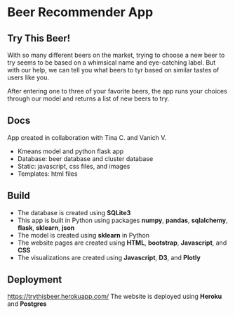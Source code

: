 # Beer Recommender App

## Try This Beer!

With so many different beers on the market, trying to choose a new beer to try seems to be based on a whimsical name and eye-catching label. But with our help, we can tell you what beers to tyr based on similar tastes of users like you.

After entering one to three of your favorite beers, the app runs your choices through our model and returns a list of new beers to try.

## Docs

App created in collaboration with Tina C. and Vanich V.

- Kmeans model and python flask app
- Database: beer database and cluster database
- Static: javascript, css files, and images
- Templates: html files

## Build

- The database is created using **SQLite3**
- This app is built in Python using packages **numpy**, **pandas**, **sqlalchemy**, **flask**, **sklearn**, **json**
- The model is created using **sklearn** in Python
- The website pages are created using **HTML**, **bootstrap**, **Javascript**, and **CSS**
- The visualizations are created using **Javascript**, **D3**, and **Plotly**

## Deployment

https://trythisbeer.herokuapp.com/
The website is deployed using **Heroku** and **Postgres**
